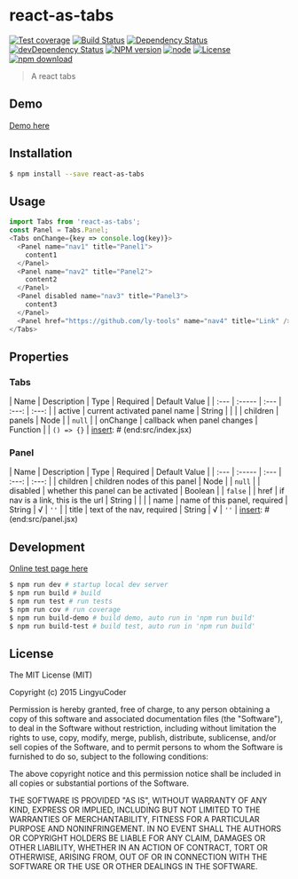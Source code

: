 # react-as-tabs

[![Test coverage](https://img.shields.io/coveralls/ly-tools/react-as-tabs.svg?style=flat-square)](https://coveralls.io/r/ly-tools/react-as-tabs?branch=master)
[![Build Status](https://travis-ci.org/ly-tools/react-as-tabs.png)](https://travis-ci.org/ly-tools/react-as-tabs)
[![Dependency Status](https://david-dm.org/ly-tools/react-as-tabs.svg)](https://david-dm.org/ly-tools/react-as-tabs)
[![devDependency Status](https://david-dm.org/ly-tools/react-as-tabs/dev-status.svg)](https://david-dm.org/ly-tools/react-as-tabs#info=devDependencies)
[![NPM version](http://img.shields.io/npm/v/react-as-tabs.svg?style=flat-square)](http://npmjs.org/package/react-as-tabs)
[![node](https://img.shields.io/badge/node.js-%3E=_4.0-green.svg?style=flat-square)](http://nodejs.org/download/)
[![License](http://img.shields.io/npm/l/react-as-tabs.svg?style=flat-square)](LICENSE)
[![npm download](https://img.shields.io/npm/dm/react-as-tabs.svg?style=flat-square)](https://npmjs.org/package/react-as-tabs)

> A react tabs

## Demo

[Demo here](http://ly-tools.github.io/react-as-tabs/demo/index.html)

## Installation

```bash
$ npm install --save react-as-tabs
```

## Usage

```javascript
import Tabs from 'react-as-tabs';
const Panel = Tabs.Panel;
<Tabs onChange={key => console.log(key)}>
  <Panel name="nav1" title="Panel1">
    content1
  </Panel>
  <Panel name="nav2" title="Panel2">
    content2
  </Panel>
  <Panel disabled name="nav3" title="Panel3">
    content3
  </Panel>
  <Panel href="https://github.com/ly-tools" name="nav4" title="Link" />
</Tabs>
```

## Properties

### Tabs

[insert]: # (start:src/index.jsx|doc)
| Name | Description | Type | Required | Default Value |
| :--- | :----- | :--- | :---: | :---: |
| active | current activated panel name | String |  |  |
| children | panels | Node |  | `null` |
| onChange | callback when panel changes | Function |  | `() => {}` |
[insert]: # (end:src/index.jsx)

### Panel

[insert]: # (start:src/panel.jsx|doc)
| Name | Description | Type | Required | Default Value |
| :--- | :----- | :--- | :---: | :---: |
| children | children nodes of this panel | Node |  | `null` |
| disabled | whether this panel can be activated | Boolean |  | `false` |
| href | if nav is a link, this is the url | String |  |  |
| name | name of this panel, required | String | √ | `''` |
| title | text of the nav, required | String | √ | `''` |
[insert]: # (end:src/panel.jsx)

## Development

[Online test page here](http://ly-tools.github.io/react-as-tabs/test/test.html)

```bash
$ npm run dev # startup local dev server
$ npm run build # build
$ npm run test # run tests
$ npm run cov # run coverage
$ npm run build-demo # build demo, auto run in 'npm run build'
$ npm run build-test # build test, auto run in 'npm run build'
```

## License

The MIT License (MIT)

Copyright (c) 2015 LingyuCoder

Permission is hereby granted, free of charge, to any person obtaining a copy
of this software and associated documentation files (the "Software"), to deal
in the Software without restriction, including without limitation the rights
to use, copy, modify, merge, publish, distribute, sublicense, and/or sell
copies of the Software, and to permit persons to whom the Software is
furnished to do so, subject to the following conditions:

The above copyright notice and this permission notice shall be included in all
copies or substantial portions of the Software.

THE SOFTWARE IS PROVIDED "AS IS", WITHOUT WARRANTY OF ANY KIND, EXPRESS OR
IMPLIED, INCLUDING BUT NOT LIMITED TO THE WARRANTIES OF MERCHANTABILITY,
FITNESS FOR A PARTICULAR PURPOSE AND NONINFRINGEMENT. IN NO EVENT SHALL THE
AUTHORS OR COPYRIGHT HOLDERS BE LIABLE FOR ANY CLAIM, DAMAGES OR OTHER
LIABILITY, WHETHER IN AN ACTION OF CONTRACT, TORT OR OTHERWISE, ARISING FROM,
OUT OF OR IN CONNECTION WITH THE SOFTWARE OR THE USE OR OTHER DEALINGS IN THE
SOFTWARE.
